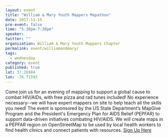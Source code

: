 ```yaml
---
layout: event
title: "William & Mary Youth Mappers Mapathon"
date: 2017-11-15
pre-event: false
time: "5:30pm-7:30pm"
speaker:
twitter: ""
organization: William & Mary Youth Mappers Chapter
permalink: event/williamandmary/
tags:
  - wednesday
category: event
published: true
lat: 37.26984
lon: -76.71593
---
```


Come join us for an evening of mapping to support a global cause to combat HIV/AIDs, with free pizza and rad tunes included! No experience necessary--we will have expert mappers on site to help teach all the skills you need! The event is sponsored by the US State Department’s MapGive Program and the President's Emergency Plan for AIDS Relief (PEPFAR) to support data-driven initiatives combating HIV/AIDS. We will create maps in a PEPFAR region on OpenStreetMap to be used by local health workers to find health clinics and connect patients with resources.
[Sign Up Here](https://www.facebook.com/events/226846144518012/)
